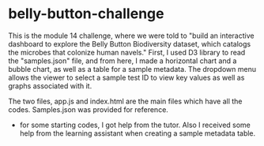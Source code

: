 # belly-button-challenge
This is the module 14 challenge, where we were told to "build an interactive dashboard to explore the Belly Button Biodiversity dataset, which catalogs the microbes that colonize human navels." First, I used D3 library to read the "samples.json" file, and from here, I made a horizontal chart and a bubble chart, as well as a table for a sample metadata. The dropdown menu allows the viewer to select a sample test ID to view key values as well as graphs associated with it.

The two files, app.js and index.html are the main files which have all the codes. Samples.json was provided for reference. 

* for some starting codes, I got help from the tutor. Also I received some help from the learning assistant when creating a sample metadata table.
